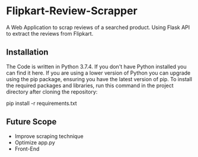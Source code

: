 # Flipkart-Review-Scrapper
A Web Application to scrap reviews of a searched product. Using Flask API to extract the reviews from Flipkart.

## Installation
The Code is written in Python 3.7.4. If you don't have Python installed you can find it here. If you are using a lower version of Python you can upgrade using the pip package, ensuring you have the latest version of pip. To install the required packages and libraries, run this command in the project directory after cloning the repository:

pip install -r requirements.txt

## Future Scope
+ Improve scraping technique
+ Optimize app.py
+ Front-End

